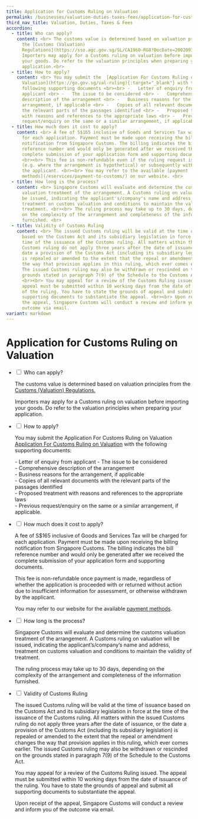 ```yaml
---
title: Application for Customs Ruling on Valuation
permalink: /businesses/valuation-duties-taxes-fees/application-for-customs-ruling-on-valuation/
third_nav_title: Valuation, Duties, Taxes & Fees
accordion:
  - title: Who can apply?
    content: <br> The customs value is determined based on valuation principles from
      the [Customs (Valuation)
      Regulations](https://sso.agc.gov.sg/SL/CA1960-RG8?DocDate=20020930&TransactionDate=20090831235959){:target="_blank"}.<br><br>
      Importers may apply for a Customs ruling on valuation before importing
      your goods. Do refer to the valuation principles when preparing your
      application.<br>
  - title: How to apply?
    content: <br> You may submit the  [Application For Customs Ruling on
      Valuation](https://go.gov.sg/val-ruling){:target="_blank"} with the
      following supporting documents <br><br> -   Letter of enquiry from
      applicant <br> -   The issue to be considered <br> -   Comprehensive
      description of the arrangement <br> -   Business reasons for the
      arrangement, if applicable <br> -   Copies of all relevant documents with
      the relevant parts of the passages identified <br> -   Proposed treatment
      with reasons and references to the appropriate laws <br> -   Previous
      request/enquiry on the same or a similar arrangement, if applicable. <br>
  - title: How much does it cost to apply?
    content: <br> A fee of S$165 inclusive of Goods and Services Tax will be charged
      for each application. Payment must be made upon receiving the billing
      notification from Singapore Customs. The billing indicates the bill
      reference number and would only be generated after we received the
      complete submission of your application form and supporting documents.
      <br><br> This fee is non-refundable even if the ruling request is rejected
      (e.g. where the arrangement is hypothetical) or subsequently withdrawn vy
      the applicant. <br><br> You may refer to the available [payment
      methods](/eservices/payment-to-customs/) on our website. <br>
  - title: How long is the process?
    content: <br> Singapore Customs will evaluate and determine the customs
      valuation treatment of the arrangement. A Customs ruling on valuation will
      be issued, indicating the applicant's/company's name and address,
      treatment on customs valuation and conditions to maintain the validity of
      treatment. <br><br> The ruling process may take up to 30 days, depending
      on the complexity of the arrangement and completeness of the information
      furnished. <br>
  - title: Validity of Customs Ruling
    content: <br> The issued Customs ruling will be valid at the time of issuance
      based on the Customs Act and its subsidiary legislation in force at the
      time of the issuance of the Customs ruling. All matters within the issued
      Customs ruling do not apply three years after the date of issuance, or the
      date a provision of the Customs Act (including its subsidiary legislation)
      is repealed or amended to the extent that the repeal or amendment changes
      the way that provision applies in this ruling, which ever comes earlier.
      The issued Customs ruling may also be withdrawn or rescinded on the
      grounds stated in paragraph 7(9) of the Schedule to the Customs Act.
      <br><br> You may appeal for a review of the Customs Ruling issued. The
      appeal must be submitted within 10 working days from the date of issuance
      of the ruling. You have to state the grounds of appeal and submit all
      supporting documents to substantiate the appeal. <br><br> Upon receipt of
      the appeal, Singapore Customs will conduct a review and inform you of the
      outcome via email.
variant: markdown
---
```

# Application for Customs Ruling on Valuation

<ul class="jekyllcodex_accordion">
  <li>
    <input type="checkbox" id="accordion1">
    <label for="accordion1">Who can apply?</label>
    <div>
      <p>The customs value is determined based on valuation principles from the <a href="https://sso.agc.gov.sg/SL/CA1960-RG8?DocDate=20020930" target="new">Customs (Valuation) Regulations.</a></p>
			<p>Importers may apply for a Customs ruling on valuation before importing your goods. Do refer to the valuation principles when preparing your application.</p>
    </div>
	</li>  
  <li>
    <input type="checkbox" id="accordion2">
    <label for="accordion2">How to apply?</label>
    <div>
      <p>You may submit the Application For Customs Ruling on Valuation <a href="https://go.gov.sg/val-ruling" target="new"> Application For Customs Ruling on Valuation</a> with the following supporting documents:</p>
 		<p>- Letter of enquiry from applicant
- The issue to be considered<br>
- Comprehensive description of the arrangement<br>
- Business reasons for the arrangement, if applicable<br>
- Copies of all relevant documents with the relevant parts of the passages identified<br>
- Proposed treatment with reasons and references to the appropriate laws<br>
			- Previous request/enquiry on the same or a similar arrangement, if applicable.</p>
    </div>
	</li>  
  <li>
    <input type="checkbox" id="accordion3">
    <label for="accordion3">How much does it cost to apply?</label>
    <div>
      <p>A fee of S$165 inclusive of Goods and Services Tax will be charged for each application. Payment must be made upon receiving the billing notification from Singapore Customs. The billing indicates the bill reference number and would only be generated after we received the complete submission of your application form and supporting documents.</p>
			<p>This fee is non-refundable once payment is made, regardless of whether the application is proceeded with or returned without action due to insufficient information for assessment, or otherwise withdrawn by the applicant.</p>
			<p>You may refer to our website for the available <a href="https://www.customs.gov.sg/eservices/payment-to-customs" target="new">payment methods</a>.
    
  </p></div></li><li>
    <input type="checkbox" id="accordion4">
    <label for="accordion4">How long is the process?</label>
    <div>
      <p>Singapore Customs will evaluate and determine the customs valuation treatment of the arrangement. A Customs ruling on valuation will be issued, indicating the applicant’s/company’s name and address, treatment on customs valuation and conditions to maintain the validity of treatment.</p>
			<p>The ruling process may take up to 30 days, depending on the complexity of the arrangement and completeness of the information furnished.</p>
    </div>
	</li>  
  <li>
    <input type="checkbox" id="accordion5">
    <label for="accordion5">Validity of Customs Ruling</label>
    <div>
      <p>The issued Customs ruling will be valid at the time of issuance based on the Customs Act and its subsidiary legislation in force at the time of the issuance of the Customs ruling. All matters within the issued Customs ruling do not apply three years after the date of issuance, or the date a provision of the Customs Act (including its subsidiary legislation) is repealed or amended to the extent that the repeal or amendment changes the way that provision applies in this ruling, which ever comes earlier. The issued Customs ruling may also be withdrawn or rescinded on the grounds stated in paragraph 7(9) of the Schedule to the Customs Act.</p>
			<p>You may appeal for a review of the Customs Ruling issued. The appeal must be submitted within 10 working days from the date of issuance of the ruling. You have to state the grounds of appeal and submit all supporting documents to substantiate the appeal.</p>
			<p>Upon receipt of the appeal, Singapore Customs will conduct a review and inform you of the outcome via email.</p>
    </div>
	</li>  
</ul>